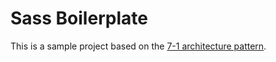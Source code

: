 # Sass Boilerplate

This is a sample project based on the [7-1 architecture pattern](http://sass-guidelin.es/#architecture).
